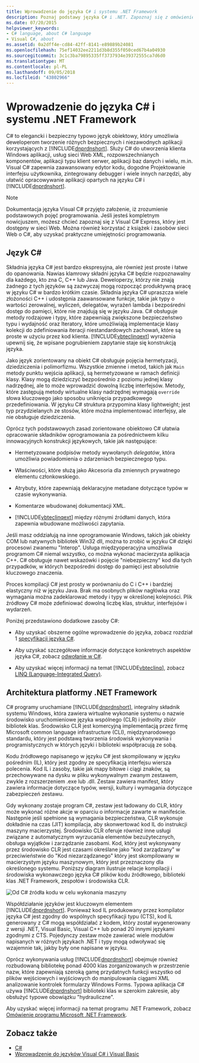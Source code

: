 ```yaml
---
title: Wprowadzenie do języka C# i systemu .NET Framework
description: Poznaj podstawy języka C# i .NET. Zapoznaj się z omówieniem języka C# i ekosystemu .NET.
ms.date: 07/20/2015
helpviewer_keywords:
- C# language, about C# language
- Visual C#, about
ms.assetid: 0a2dff4e-cd84-42ff-8141-e89889b24081
ms.openlocfilehash: 75ef14032ee2211d3b8d355f050ced67b4a04930
ms.sourcegitcommit: 3c1c3ba79895335ff3737934e39372555ca7d6d0
ms.translationtype: MT
ms.contentlocale: pl-PL
ms.lasthandoff: 09/05/2018
ms.locfileid: "43802966"
---
```

# <a name="introduction-to-the-c-language-and-the-net-framework"></a>Wprowadzenie do języka C# i systemu .NET Framework

C# to elegancki i bezpieczny typowo język obiektowy, który umożliwia deweloperom tworzenie różnych bezpiecznych i niezawodnych aplikacji korzystających z [!INCLUDE[dnprdnshort](~/includes/dnprdnshort-md.md)]. Służy C# do utworzenia klienta Windows aplikacji, usług sieci Web XML, rozpowszechnianych komponentów, aplikacji typu klient serwer, aplikacji baz danych i wielu, m.in. Visual C# zapewnia zaawansowany edytor kodu, dogodne Projektowanie interfejsu użytkownika, zintegrowany debugger i wiele innych narzędzi, aby ułatwić opracowywanie aplikacji opartych na języku C# i [!INCLUDE[dnprdnshort](~/includes/dnprdnshort-md.md)].  
  
> [!NOTE]
> Dokumentacja języka Visual C# przyjęto założenie, iż zrozumienie podstawowych pojęć programowania. Jeśli jesteś kompletnym nowicjuszem, możesz chcieć zapoznaj się z Visual C# Express, który jest dostępny w sieci Web. Można również korzystać z książek i zasobów sieci Web o C#, aby uzyskać praktyczne umiejętności programowania.  
  
## <a name="c-language"></a>Język C#

 Składnia języka C# jest bardzo ekspresyjna, ale również jest proste i łatwe do opanowania. Nawias klamrowy składni języka C# będzie rozpoznawalny dla każdego, kto zna C, C++ lub Java. Deweloperzy, którzy nie znają żadnego z tych języków są zazwyczaj mogą rozpocząć produktywną pracę w języku C# w bardzo krótkim czasie. Składnia języka C# upraszcza wiele złożoności C++ i udostępnia zaawansowane funkcje, takie jak typy o wartości zerowalnej, wyliczeń, delegatów, wyrażeń lambda i bezpośredni dostęp do pamięci, które nie znajdują się w języku Java. C# obsługuje metody rodzajowe i typy, które zapewniają zwiększone bezpieczeństwo typu i wydajność oraz Iteratory, które umożliwiają implementacje klasy kolekcji do zdefiniowania iteracji niestandardowych zachowań, które są proste w użyciu przez kod klienta. [!INCLUDE[vbteclinqext](~/includes/vbteclinqext-md.md)] wyrażenia upewnij się, że wpisane pogrubieniem zapytanie staje się konstrukcją języka.  
  
 Jako język zorientowany na obiekt C# obsługuje pojęcia hermetyzacji, dziedziczenia i polimorfizmu. Wszystkie zmienne i metod, takich jak `Main` metody punktu wejścia aplikacji, są hermetyzowane w ramach definicji klasy. Klasy mogą dziedziczyć bezpośrednio z poziomu jednej klasy nadrzędnej, ale to może wprowadzić dowolną liczbę interfejsów. Metody, które zastępują metody wirtualne klasy nadrzędnej wymagają `override` słowa kluczowego jako sposobu uniknięcia przypadkowego przedefiniowania. W języku C# struktura przypomina klasy lightweight; jest typ przydzielanych ze stosów, które można implementować interfejsy, ale nie obsługuje dziedziczenia.  
  
 Oprócz tych podstawowych zasad zorientowane obiektowo C# ułatwia opracowanie składników oprogramowania za pośrednictwem kilku innowacyjnych konstrukcji językowych, takie jak następujące:  
  
- Hermetyzowane podpisów metody wywołanych *delegatów*, która umożliwia powiadomienia o zdarzeniach bezpiecznegop typu.  
  
- Właściwości, które służą jako Akcesoria dla zmiennych prywatnego elementu członkowskiego.  
  
- Atrybuty, które zapewniają deklaracyjne metadane dotyczące typów w czasie wykonywania.  
  
- Komentarze wbudowanej dokumentacji XML.  
  
- [!INCLUDE[vbteclinqext](~/includes/vbteclinqext-md.md)] między różnymi źródłami danych, która zapewnia wbudowane możliwości zapytania.  
  
 Jeśli masz oddziałują na inne oprogramowanie Windows, takich jak obiekty COM lub natywnych bibliotek Win32 dll, można to zrobić w języku C# dzięki procesowi zwanemu "Interop". Usługa międzyoperacyjna umożliwia programom C# niemal wszystko, co można wykonać macierzysta aplikacja C++. C# obsługuje nawet wskazówki i pojęcie "niebezpieczny" kod dla tych przypadków, w których bezpośredni dostęp do pamięci jest absolutnie kluczowego znaczenia.  
  
 Proces kompilacji C# jest prosty w porównaniu do C i C++ i bardziej elastyczny niż w języku Java. Brak ma osobnych plików nagłówka oraz wymagania można zadeklarować metody i typy w określonej kolejności. Plik źródłowy C# może zdefiniować dowolną liczbę klas, struktur, interfejsów i wydarzeń.  
  
 Poniżej przedstawiono dodatkowe zasoby C#:  
  
- Aby uzyskać obszerne ogólne wprowadzenie do języka, zobacz rozdział 1 [specyfikacji języka C#](../../csharp/language-reference/language-specification/index.md).  
  
- Aby uzyskać szczegółowe informacje dotyczące konkretnych aspektów języka C#, zobacz [odwołanie w C#](../../csharp/language-reference/index.md).  
  
- Aby uzyskać więcej informacji na temat [!INCLUDE[vbteclinq](~/includes/vbteclinq-md.md)], zobacz [LINQ (Language-Integrated Query)](../programming-guide/concepts/linq/index.md).  

## <a name="net-framework-platform-architecture"></a>Architektura platformy .NET Framework

 C# programy uruchamiane [!INCLUDE[dnprdnshort](~/includes/dnprdnshort-md.md)], integralny składnik systemu Windows, która zawiera wirtualne wykonanie systemu o nazwie środowisko uruchomieniowe języka wspólnego (CLR) i jednolity zbiór bibliotek klas. Środowisko CLR jest komercyjną implementacją przez firmę Microsoft common language infrastructure (CLI), międzynarodowego standardu, który jest podstawą tworzenia środowisk wykonywania i programistycznych w których języki i biblioteki współpracują ze sobą.  
  
 Kodu źródłowego napisanego w języku C# jest skompilowany w języku pośrednim (IL), który jest zgodny ze specyfikacją interfejsu wiersza polecenia. Kod IL i zasoby, takie jak mapy bitowe i ciągi znaków, są przechowywane na dysku w pliku wykonywalnym zwanym zestawem, zwykle z rozszerzeniem .exe lub .dll. Zestaw zawiera manifest, który zawiera informacje dotyczące typów, wersji, kultury i wymagania dotyczące zabezpieczeń zestawu.  
  
 Gdy wykonany zostaje program C#, zestaw jest ładowany do CLR, który może wykonać różne akcje w oparciu o informacje zawarte w manifeście. Następnie jeśli spełnione są wymagania bezpieczeństwa, CLR wykonuje dokładnie na czas (JIT) kompilacja, aby skonwertować kod IL do instrukcji maszyny macierzystej. Środowisko CLR oferuje również inne usługi związane z automatycznym wyrzucania elementów bezużytecznych, obsługa wyjątków i zarządzanie zasobami. Kod, który jest wykonywany przez środowisko CLR jest czasami określane jako "kod zarządzany" w przeciwieństwie do "Kod niezarządzanego" który jest skompilowany w macierzystym języku maszynowym, który jest przeznaczony dla określonego systemu. Poniższy diagram ilustruje relacje kompilacji i środowiska wykonawczego języka C# plików kodu źródłowego, biblioteki klas .NET Framework, zespołów i środowiska CLR.  
  
 ![Od C&#35; źródła kodu w celu wykonania maszyny](../../csharp/getting-started/media/netarchitecture.png "NETarchitecture")  
  
 Współdziałanie języków jest kluczowym elementem [!INCLUDE[dnprdnshort](~/includes/dnprdnshort-md.md)]. Ponieważ kod IL produkowany przez kompilator języka C# jest zgodny do wspólnych specyfikacji typu (CTS), kod IL generowany z C# mogą współdziałać z kodem, który został wygenerowany z wersji .NET, Visual Basic, Visual C++ lub ponad 20 innymi językami zgodnymi z CTS. Pojedynczy zestaw może zawierać wiele modułów napisanych w różnych językach .NET i typy mogą odwoływać się wzajemnie tak, jakby były one napisane w języku.  
  
 Oprócz wykonywania usług [!INCLUDE[dnprdnshort](~/includes/dnprdnshort-md.md)] obejmuje również rozbudowaną bibliotekę ponad 4000 klas zorganizowanych w przestrzenie nazw, które zapewniają szeroką gamę przydatnych funkcji wszystko od plików wejściowych i wyjściowych do manipulowania ciągami XML analizowanie kontrolek formularzy Windows Forms. Typowa aplikacja C# używa [!INCLUDE[dnprdnshort](~/includes/dnprdnshort-md.md)] biblioteki klas w szerokim zakresie, aby obsłużyć typowe obowiązku "hydrauliczne".  
  
 Aby uzyskać więcej informacji na temat programu .NET Framework, zobacz [Omówienie programu Microsoft .NET Framework](../../framework/get-started/overview.md).  
  
## <a name="see-also"></a>Zobacz także

- [C#](../../csharp/index.md)
- [Wprowadzenie do języków Visual C# i Visual Basic](/visualstudio/ide/getting-started-with-visual-csharp-and-visual-basic)
